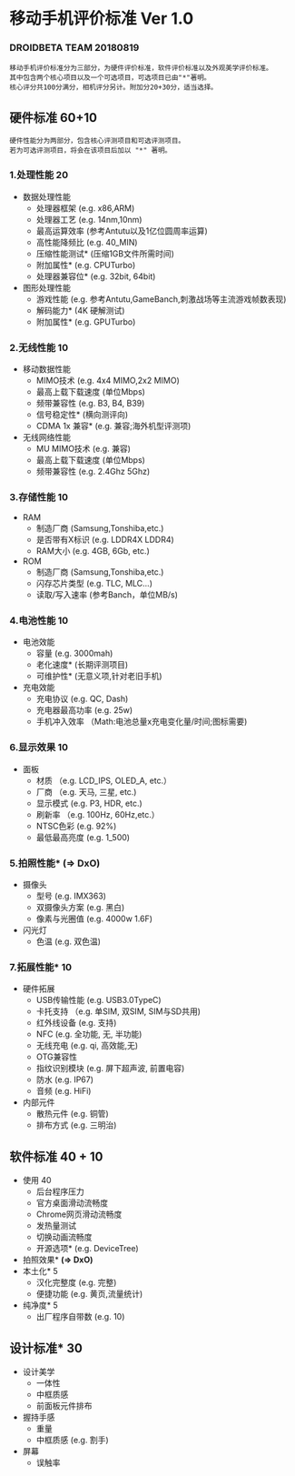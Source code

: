 # 移动手机评价标准 Ver 1.0
### DROIDBETA TEAM 20180819
	移动手机评价标准分为三部分，为硬件评价标准，软件评价标准以及外观美学评价标准。
	其中包含两个核心项目以及一个可选项目，可选项目已由"*"著明。
	核心评分共100分满分，相机评分另计。附加分20+30分，适当选择。

## 硬件标准 60+10
	硬件性能分为两部分，包含核心评测项目和可选评测项目。
	若为可选评测项目，将会在该项目后加以 "*" 著明。
### 1.处理性能 20
 * 数据处理性能
 	* 处理器框架 (e.g. x86,ARM)
 	* 处理器工艺 (e.g. 14nm,10nm)
 	* 最高运算效率 (参考Antutu以及1亿位圆周率运算)
 	* 高性能降频比 (e.g. 40_MIN)
 	* 压缩性能测试* (压缩1GB文件所需时间)
 	* 附加属性* (e.g. CPUTurbo)
 	* 处理器兼容位* (e.g. 32bit, 64bit) 
 * 图形处理性能
	* 游戏性能 (e.g. 参考Antutu,GameBanch,刺激战场等主流游戏帧数表现)
	* 解码能力* (4K 硬解测试)
	* 附加属性* (e.g. GPUTurbo)
 	
### 2.无线性能 10
 * 移动数据性能
 	* MIMO技术 (e.g. 4x4 MIMO,2x2 MIMO) 
 	* 最高上载下载速度 (单位Mbps)
 	* 频带兼容性 (e.g. B3, B4, B39)
 	* 信号稳定性* (横向测评向)
 	* CDMA 1x 兼容* (e.g. 兼容;海外机型评测项)
 * 无线网络性能
 	* MU MIMO技术 (e.g. 兼容)
  	* 最高上载下载速度 (单位Mbps)
  	* 频带兼容性 (e.g. 2.4Ghz 5Ghz)

### 3.存储性能 10
 * RAM
 	* 制造厂商 (Samsung,Tonshiba,etc.)
 	* 是否带有X标识 (e.g. LDDR4X LDDR4)
 	* RAM大小 (e.g. 4GB, 6Gb, etc.)
 * ROM
	* 制造厂商 (Samsung,Tonshiba,etc.)
	* 闪存芯片类型 (e.g. TLC, MLC...)
 	* 读取/写入速率 (参考Banch，单位MB/s)

### 4.电池性能 10
 * 电池效能
 	* 容量 (e.g. 3000mah)
 	* 老化速度* (长期评测项目)
 	* 可维护性* (无意义项,针对老旧手机)
 * 充电效能
 	* 充电协议 (e.g. QC, Dash)
 	* 充电器最高功率 (e.g. 25w)
 	* 手机冲入效率 （Math:电池总量x充电变化量/时间;图标需要)
 

### 6.显示效果 10
 * 面板 	
 	* 材质 （e.g. LCD_IPS,  OLED_A, etc.）
 	* 厂商 （e.g. 天马, 三星, etc.)
 	* 显示模式 (e.g. P3, HDR, etc.)
 	* 刷新率 	（e.g. 100Hz, 60Hz,etc.）
 	* NTSC色彩 (e.g. 92%)
 	* 最低最高亮度 (e.g. 1_500)
 	
### 5.拍照性能* **(=> DxO)**
 * 摄像头
 	* 型号 (e.g. IMX363)
 	* 双摄像头方案 (e.g. 黑白)
 	* 像素与光圈值 (e.g. 4000w 1.6F)
 * 闪光灯
 	* 色温	 (e.g. 双色温)
 	
### 7.拓展性能* 10
 * 硬件拓展
 	* USB传输性能 (e.g. USB3.0TypeC)
 	* 卡托支持 （e.g. 单SIM, 双SIM, SIM与SD共用) 
 	* 红外线设备 (e.g. 支持)
	* NFC (e.g. 全功能, 无, 半功能)
	* 无线充电 (e.g. qi, 高效能,无)
 	* OTG兼容性
 	* 指纹识别模块 (e.g. 屏下超声波, 前置电容)
 	* 防水 (e.g. IP67)
 	* 音频 (e.g. HiFi)
 * 内部元件
 	* 散热元件 (e.g. 铜管)
 	* 排布方式 (e.g. 三明治)

## 软件标准 40 + 10
 * 使用 40
 	* 后台程序压力
 	* 官方桌面滑动流畅度
 	* Chrome网页滑动流畅度 
 	* 发热量测试
 	* 切换动画流畅度
 	* 开源选项* (e.g. DeviceTree)
 *  拍照效果*  **(=> DxO)** 
 * 本土化* 5
 	* 汉化完整度 (e.g. 完整) 
 	* 便捷功能 (e.g. 黄页,流量统计)
 * 纯净度* 5
 	* 出厂程序自带数 (e.g. 10)
 
## 设计标准* 30
 * 设计美学
 	* 一体性
 	* 中框质感
 	* 前面板元件排布
 * 握持手感
 	* 重量
 	* 中框质感 (e.g. 割手)
 * 屏幕
 	* 误触率
